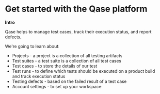 # Get started with the Qase platform

**Intro**

Qase helps to manage test cases, track their execution status, and report defects.

We're going to learn about:

* Projects - a project is a collection of all testing artifacts
* Test suites -  a test suite is a collection of all test cases&#x20;
* Test cases - to store the details of our test
* Test runs -  to define which tests should be executed on a product build and track execution status
* Testing defects - based on the failed result of a test case
* Account settings - to set up your workspace
